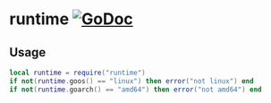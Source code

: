 # runtime [![GoDoc](https://godoc.org/github.com/venerasf/go-lua-libs/runtime?status.svg)](https://godoc.org/github.com/venerasf/go-lua-libs/runtime)

## Usage

```lua
local runtime = require("runtime")
if not(runtime.goos() == "linux") then error("not linux") end
if not(runtime.goarch() == "amd64") then error("not amd64") end
```

